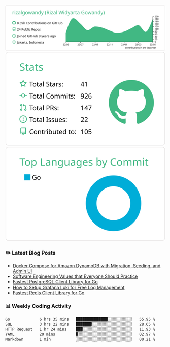 ![profile-details](profile-summary-card-output/vue/0-profile-details.svg)
![stats](profile-summary-card-output/vue/3-stats.svg)
![most-commit-language](profile-summary-card-output/vue/2-most-commit-language.svg)

### :pencil2: Latest Blog Posts
<!-- BLOG-POST-LIST:START -->
- [Docker Compose for Amazon DynamoDB with Migration, Seeding, and Admin UI](https://medium.com/geekculture/docker-compose-for-amazon-dynamodb-with-migration-seeding-and-admin-ui-db11a348cc6a?source=rss-5763b0f1aba6------2)
- [Software Engineering Values that Everyone Should Practice](https://levelup.gitconnected.com/software-engineering-values-that-everyone-should-practice-c980d00cd103?source=rss-5763b0f1aba6------2)
- [Fastest PostgreSQL Client Library for Go](https://levelup.gitconnected.com/fastest-postgresql-client-library-for-go-579fa97909fb?source=rss-5763b0f1aba6------2)
- [How to Setup Grafana Loki for Free Log Management](https://levelup.gitconnected.com/how-to-setup-grafana-loki-for-free-log-management-ceb60558503c?source=rss-5763b0f1aba6------2)
- [Fastest Redis Client Library for Go](https://levelup.gitconnected.com/fastest-redis-client-library-for-go-7993f618f5ab?source=rss-5763b0f1aba6------2)
<!-- BLOG-POST-LIST:END -->

### 📊 Weekly Coding Activity
<!--START_SECTION:waka-->

```text
Go             6 hrs 35 mins   ██████████████░░░░░░░░░░░   55.95 %
SQL            3 hrs 22 mins   ███████░░░░░░░░░░░░░░░░░░   28.65 %
HTTP Request   1 hr 24 mins    ███░░░░░░░░░░░░░░░░░░░░░░   11.93 %
YAML           20 mins         ▓░░░░░░░░░░░░░░░░░░░░░░░░   02.97 %
Markdown       1 min           ░░░░░░░░░░░░░░░░░░░░░░░░░   00.21 %
```

<!--END_SECTION:waka-->
